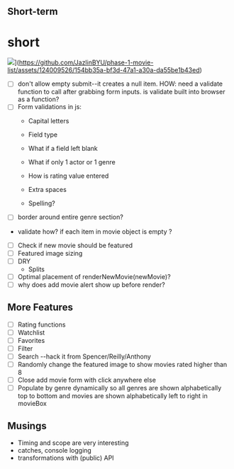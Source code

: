## Short-term

# short
<img src="https://github.com/JazlinBYU/phase-1-movie-list/blob/main/Untitled%202.mp4">](https://github.com/JazlinBYU/phase-1-movie-list/assets/124009526/154bb35a-bf3d-47a1-a30a-da55be1b43ed)


- [ ] don't allow empty submit--it creates a null item. HOW: need a validate function to call after grabbing form inputs. is validate built into browser as a function?
- [ ] Form validations in js:
  - Capital letters
  - Field type
  - What if a field left blank
  - What if only 1 actor or 1 genre
  - How is rating value entered
  - Extra spaces


  - Spelling?
- [ ] border around entire genre section?
- validate how? if each item in movie object is empty ?
- [ ] Check if new movie should be featured
- [ ] Featured image sizing
- [ ] DRY
  - Splits
- [ ] Optimal placement of renderNewMovie(newMovie)?
- [ ] why does add movie alert show up before render?

## More Features

- [ ] Rating functions
- [ ] Watchlist
- [ ] Favorites
- [ ] Filter
- [ ] Search --hack it from Spencer/Reilly/Anthony
- [ ] Randomly change the featured image to show movies rated higher than 8
- [ ] Close add movie form with click anywhere else
- [ ] Populate by genre dynamically so all genres are shown alphabetically top to bottom and movies are shown alphabetically left to right in movieBox

## Musings

- Timing and scope are very interesting
- catches, console logging
- transformations with (public) API
